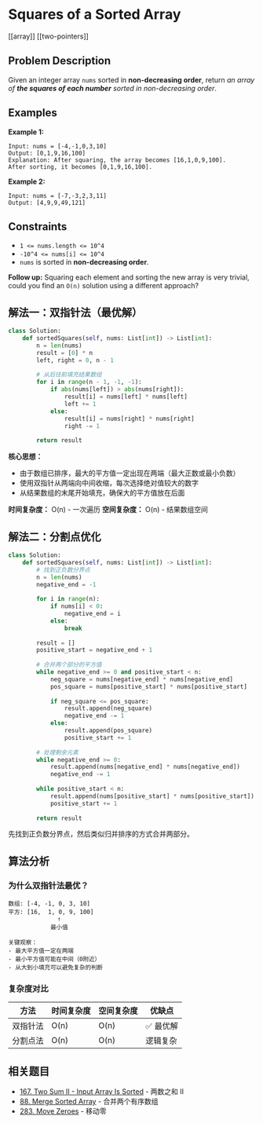 # Squares of a Sorted Array

[[array]] [[two-pointers]]

## Problem Description

Given an integer array `nums` sorted in **non-decreasing order**, return *an array of **the squares of each number** sorted in non-decreasing order*.

## Examples

**Example 1:**

```text
Input: nums = [-4,-1,0,3,10]
Output: [0,1,9,16,100]
Explanation: After squaring, the array becomes [16,1,0,9,100].
After sorting, it becomes [0,1,9,16,100].
```

**Example 2:**

```text
Input: nums = [-7,-3,2,3,11]
Output: [4,9,9,49,121]
```

## Constraints

- `1 <= nums.length <= 10^4`
- `-10^4 <= nums[i] <= 10^4`
- `nums` is sorted in **non-decreasing order**.

**Follow up:** Squaring each element and sorting the new array is very trivial, could you find an `O(n)` solution using a different approach?

## 解法一：双指针法（最优解）

```python
class Solution:
    def sortedSquares(self, nums: List[int]) -> List[int]:
        n = len(nums)
        result = [0] * n
        left, right = 0, n - 1
        
        # 从后往前填充结果数组
        for i in range(n - 1, -1, -1):
            if abs(nums[left]) > abs(nums[right]):
                result[i] = nums[left] * nums[left]
                left += 1
            else:
                result[i] = nums[right] * nums[right]
                right -= 1
        
        return result
```

**核心思想：**

- 由于数组已排序，最大的平方值一定出现在两端（最大正数或最小负数）
- 使用双指针从两端向中间收缩，每次选择绝对值较大的数字
- 从结果数组的末尾开始填充，确保大的平方值放在后面

**时间复杂度：** O(n) - 一次遍历
**空间复杂度：** O(n) - 结果数组空间

## 解法二：分割点优化

```python
class Solution:
    def sortedSquares(self, nums: List[int]) -> List[int]:
        # 找到正负数分界点
        n = len(nums)
        negative_end = -1
        
        for i in range(n):
            if nums[i] < 0:
                negative_end = i
            else:
                break
        
        result = []
        positive_start = negative_end + 1
        
        # 合并两个部分的平方值
        while negative_end >= 0 and positive_start < n:
            neg_square = nums[negative_end] * nums[negative_end]
            pos_square = nums[positive_start] * nums[positive_start]
            
            if neg_square <= pos_square:
                result.append(neg_square)
                negative_end -= 1
            else:
                result.append(pos_square)
                positive_start += 1
        
        # 处理剩余元素
        while negative_end >= 0:
            result.append(nums[negative_end] * nums[negative_end])
            negative_end -= 1
        
        while positive_start < n:
            result.append(nums[positive_start] * nums[positive_start])
            positive_start += 1
        
        return result
```

先找到正负数分界点，然后类似归并排序的方式合并两部分。

## 算法分析

### 为什么双指针法最优？

```text
数组: [-4, -1, 0, 3, 10]
平方: [16,  1, 0, 9, 100]
              ↑
            最小值

关键观察：
- 最大平方值一定在两端
- 最小平方值可能在中间（0附近）
- 从大到小填充可以避免复杂的判断
```

### 复杂度对比

| 方法 | 时间复杂度 | 空间复杂度 | 优缺点 |
|------|------------|------------|--------|
| 双指针法 | O(n) | O(n) | ✅ 最优解 |
| 分割点法 | O(n) | O(n) | 逻辑复杂 |

## 相关题目

- [167. Two Sum II - Input Array Is Sorted](167_two_sum_ii_input_array_is_sorted.md) - 两数之和 II
- [88. Merge Sorted Array](088_merge_sorted_array.md) - 合并两个有序数组
- [283. Move Zeroes](283_move_zeroes.md) - 移动零

